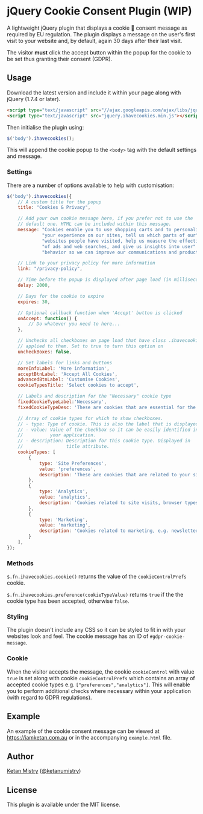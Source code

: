 # jQuery Cookie Consent Plugin (WIP)

A lightweight jQuery plugin that displays a cookie &#x1F36A; consent message as required by EU regulation. The plugin displays a message on the user's first visit to your website and, by default, again 30 days after their last visit.

The visitor __must__ click the accept button within the popup for the cookie to be set thus granting their consent (GDPR).

## Usage

Download the latest version and include it within your page along with jQuery (1.7.4 or later).

```html
<script type="text/javascript" src="//ajax.googleapis.com/ajax/libs/jquery/2.x.x/jquery.min.js"></script>
<script type="text/javascript" src="jquery.ihavecookies.min.js"></script>
```

Then initialise the plugin using:

```js
$('body').ihavecookies();
```

This will append the cookie popup to the `<body>` tag with the default settings and message.

### Settings

There are a number of options available to help with customisation:

```js
$('body').ihavecookies({
    // A custom title for the popup
    title: "Cookies & Privacy",

    // Add your own cookie message here, if you prefer not to use the
    // default one. HTML can be included within this message.
    message: "Cookies enable you to use shopping carts and to personalize" +
             "your experience on our sites, tell us which parts of our" +
             "websites people have visited, help us measure the effectiveness" +
             "of ads and web searches, and give us insights into user" +
             "behavior so we can improve our communications and products.",

    // Link to your privacy policy for more information
    link: "/privacy-policy",

    // Time before the popup is displayed after page load (in milliseconds)
    delay: 2000,

    // Days for the cookie to expire
    expires: 30,

    // Optional callback function when 'Accept' button is clicked
    onAccept: function() {
        // Do whatever you need to here...
    },

    // Unchecks all checkboxes on page load that have class .ihavecookies
    // applied to them. Set to true to turn this option on
    uncheckBoxes: false,

    // Set labels for links and buttons
    moreInfoLabel: 'More information',
    acceptBtnLabel: 'Accept All Cookies',
    advancedBtnLabel: 'Customise Cookies',
    cookieTypesTitle: 'Select cookies to accept',

    // Labels and description for the "Necessary" cookie type
    fixedCookieTypeLabel:'Necessary',
    fixedCookieTypeDesc: 'These are cookies that are essential for the website to work correctly.',

    // Array of cookie types for which to show checkboxes.
    // - type: Type of cookie. This is also the label that is displayed.
    // - value: Value of the checkbox so it can be easily identified in
    //          your application.
    // - description: Description for this cookie type. Displayed in
    //                title attribute.
    cookieTypes: [
        {
            type: 'Site Preferences',
            value: 'preferences',
            description: 'These are cookies that are related to your site preferences, e.g. remembering your username, site colours, etc.'
        },
        {
            type: 'Analytics',
            value: 'analytics',
            description: 'Cookies related to site visits, browser types, etc.'
        },
        {
            type: 'Marketing',
            value: 'marketing',
            description: 'Cookies related to marketing, e.g. newsletters, social media, etc'
        }
    ],
});
```

### Methods

`$.fn.ihavecookies.cookie()` returns the value of the `cookieControlPrefs` cookie.

`$.fn.ihavecookies.preference(cookieTypeValue)` returns `true` if the the cookie type has been accepted, otherwise `false`.


### Styling

The plugin doesn't include any CSS so it can be styled to fit in with your websites look and feel. The cookie message has an ID of `#gdpr-cookie-message`.

### Cookie

When the visitor accepts the message, the cookie `cookieControl` with value `true` is set along with cookie `cookieControlPrefs` which contains an array of accepted cookie types e.g. `["preferences","analytics"]`. This will enable you to perform additional checks where necessary within your application (with regard to GDPR regulations).

## Example

An example of the cookie consent message can be viewed at https://iamketan.com.au or in the accompanying `example.html` file.

## Author
[Ketan Mistry](https://iamketan.com.au) ([@ketanumistry](https://twitter.com/ketanumistry))

## License

This plugin is available under the MIT license.
